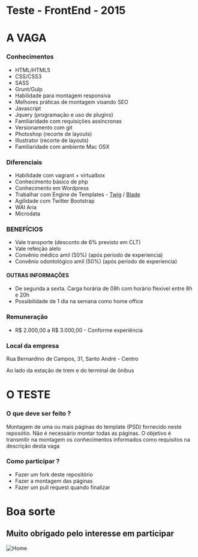 # Teste - FrontEnd - 2015
# A VAGA
### Conhecimentos
- HTML/HTML5
- CSS/CSS3
- SASS
- Grunt/Gulp
- Habilidade para montagem responsiva
- Melhores práticas de montagem visando SEO
- Javascript
- Jquery (programação e uso de plugins)
- Familiaridade com requisições assíncronas
- Versionamento com git
- Photoshop (recorte de layouts)
- Illustrator (recorte de layouts)
- Familiaridade com ambiente Mac OSX

### Diferenciais
- Habilidade com vagrant + virtualbox
- Conhecimento básico de php
- Conhecimento em Wordpress
- Trabalhar com Engine de Templates - [Twig](http://twig.sensiolabs.org/) / [Blade](http://laravel.com/docs/5.1/blade)
- Agilidade com Twitter Bootstrap
- WAI Aria
- Microdata

### BENEFÍCIOS
- Vale transporte (desconto de 6% previsto em CLT)
- Vale refeição alelo
- Convênio médico amil (50%) (após período de experiencia)
- Convênio odontológico amil (50%) (após período de experiencia)

#### OUTRAS INFORMAÇÕES
- De segunda a sexta. Carga horária de 08h com horário flexivel entre 8h e 20h
- Possibilidade de 1 dia na semana como home office

### Remuneração
- R$ 2.000,00 a R$ 3.000,00 - Conforme experiência

### Local da empresa
Rua Bernardino de Campos, 31, Santo André - Centro

Ao lado da estação de trem e do terminal de ônibus

# O TESTE
### O que deve ser feito ?
Montagem de uma ou mais páginas do template (PSD) fornecido neste reposótio.
Não é necessário montar todas as páginas. O objetivo é transmitir na montagem os conhecimentos informados como requisitos na descrição desta vaga

### Como participar ?
- Fazer um fork deste repositório
- Fazer a montagem das páginas
- Fazer um pull request quando finalizar

# Boa sorte
## Muito obrigado pelo interesse em participar

![Home](https://raw.githubusercontent.com/dindigital/teste-frontend-2015/master/layouts/business-website-home-psd-template.jpg)
